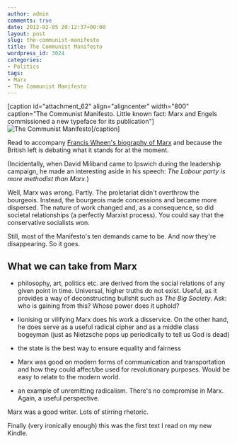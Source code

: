 ```yaml
---
author: admin
comments: true
date: 2012-02-05 20:12:37+00:00
layout: post
slug: the-communist-manifesto
title: The Communist Manifesto
wordpress_id: 3024
categories:
- Politics
tags:
- Marx
- The Communist Manifesto
---
```


[caption id="attachment_62" align="aligncenter" width="800" caption="The Communist Manifesto. Little known fact: Marx and Engels commissioned a new typeface for its publication"]![The Communist Manifesto](http://blog.leonpaternoster.com/wp-content/uploads/2012/02/manifesto.jpg)[/caption]

Read to accompany [Francis Wheen's biography of Marx](http://reading.leonpaternoster.com/karl-marx/) and because the British left is debating what it stands for at the moment.

(Incidentally, when David Miliband came to Ipswich during the leadership campaign, he made an interesting aside in his speech: _The Labour party is more methodist than Marx_.)

Well, Marx was wrong. Partly. The proletariat didn't overthrow the bourgeois. Instead, the bourgeois made concessions and became more dispersed. The nature of work changed and, as a consequence, so did societal relationships (a perfectly Marxist process). You could say that the conservative socialists won.

Still, most of the Manifesto's ten demands came to be. And now they're disappearing. So it goes.


## What we can take from Marx





	
  * philosophy, art, politics etc. are derived from the social relations of any given point in time. Universal, higher truths do not exist. Useful, as it provides a way of deconstructing bullshit such as _The Big Society_. Ask: who is gaining from this? Whose power does it uphold?

	
  * lionising or vilifying Marx does his work a disservice. On the other hand, he does serve as a useful radical cipher and as a middle class bogeyman (just as Nietzsche pops up periodically to tell us God is dead)

	
  * the state is the best way to ensure equality and fairness

	
  * Marx was good on modern forms of communication and transportation and how they could affect/be used for revolutionary purposes. Would be easy to relate to the modern world.

	
  * an example of unremitting radicalism. There's no compromise in Marx. Again, a useful perspective.


Marx was a good writer. Lots of stirring rhetoric.

Finally (very ironically enough) this was the first text I read on my new Kindle.
